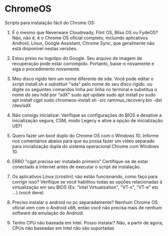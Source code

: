# ChromeOS
Scripts para instalação fácil do Chrome OS:
1) É o mesmo que Neverware Cloudready, Flint OS, Bliss OS ou FydeOS?
Não, não é, é o Chrome OS oficial completo, incluindo aplicativos Android, Linux, Google Assistant, Chrome Sync, que geralmente não está disponível nestas versões.

2) Estou preso no logotipo do Google.
Seu arquivo de imagem de recuperação pode estar corrompido. Portanto, baixe-o novamente e siga o procedimento novamente.

3) Meu disco rígido tem um nome diferente de sda.
Você pode editar o script install.sh e substituir "sda" pelo nome do seu disco rígido.
ou digite os seguintes comandos linha por linha no terminal e substitua o nome do seu hdd por "sdX"
sudo apt update
sudo apt install pv
sudo apt install cgpt
sudo chromeos-install.sh -src rammus_recovery.bin -dst /dev/sdX   

4) Não consigo inicializar.
Verifique as configurações do BIOS e desative a inicialização segura, CSM, modo Legecy e ative a opção de inicialização UEFI

5) Quero fazer um boot duplo do Chrome OS com o Windows 10.
Informe nos comentários abaixo para que eu possa fazer um vídeo separado para inicialização dupla do sistema operacional Chrome com Windows 10.

6) ERRO "cgpt precisa ser instalado primeiro"
Certifique-se de estar conectado à Internet antes de executar o script de instalação.

7) Os aplicativos Linux (crostini) não estão funcionando, como faço para corrigir isso?
Verifique se você habilitou todas as opções relacionadas à virtualização em seu BIOS (Ex: "Intel Virtualization", "VT-x", "VT-e" etc ...) (você deve)

8) Preciso instalar o android no pc separadamente?
Nenhum Chrome OS oficial vem com o Android x86, então você não precisa mais de nenhum software de emulação do Android.

9) Tenho CPU não baseada em Intel. Posso instalar?
Não, a partir de agora, CPUs não baseadas em Intel não são suportadas

